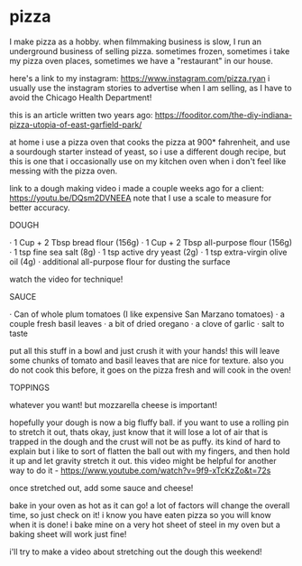 # pizza

I make pizza as a hobby. when filmmaking business is slow, I run an underground business of selling pizza.
sometimes frozen, sometimes i take my pizza oven places, sometimes we have a "restaurant" in our house.

here's a link to my instagram: https://www.instagram.com/pizza.ryan
i usually use the instagram stories to advertise when I am selling, as I have to 
avoid the Chicago Health Department!

this is an article written two years ago: https://fooditor.com/the-diy-indiana-pizza-utopia-of-east-garfield-park/

at home i use a pizza oven that cooks the pizza at 900* fahrenheit, and use a sourdough starter instead of yeast, so i use a different dough recipe, but this is one that i occasionally use on my kitchen oven when i don't feel like messing with the pizza oven.

link to a dough making video i made a couple weeks ago for a client: https://youtu.be/DQsm2DVNEEA
note that I use a scale to measure for better accuracy.

DOUGH

·  1 Cup + 2 Tbsp bread flour (156g)
·  1 Cup + 2 Tbsp all-purpose flour (156g)
·  1 tsp fine sea salt (8g)
·  1 tsp active dry yeast (2g)
·  1 tsp extra-virgin olive oil (4g)
·  additional all-purpose flour for dusting the surface

watch the video for technique!

SAUCE

·  Can of whole plum tomatoes (I like expensive San Marzano tomatoes)
·  a couple fresh basil leaves
·  a bit of dried oregano
·  a clove of garlic
·  salt to taste

put all this stuff in a bowl and just crush it with your hands! this will leave some chunks of tomato and basil leaves that are nice for texture. also you do not cook this before, it goes on the pizza fresh and will cook in the oven!

TOPPINGS

whatever you want! but mozzarella cheese is important!

hopefully your dough is now a big fluffy ball. if you want to use a rolling pin to stretch it out, thats okay, just know that it will lose a lot of air that is trapped in the dough and the crust will not be as puffy. its kind of hard to explain but i like to sort of flatten the ball out with my fingers, and then hold it up and let gravity stretch it out. this video might be helpful for another way to do it - https://www.youtube.com/watch?v=9f9-xTcKzZo&t=72s

once stretched out, add some sauce and cheese!

bake in your oven as hot as it can go! a lot of factors will change the overall time, so just check on it! i know you have eaten pizza so you will know when it is done! i bake mine on a very hot sheet of steel in my oven but a baking sheet will work just fine!


i'll try to make a video about stretching out the dough this weekend!
